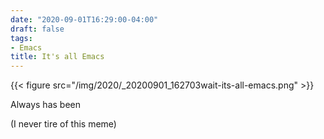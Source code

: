 ```yaml
---
date: "2020-09-01T16:29:00-04:00"
draft: false
tags:
- Emacs
title: It's all Emacs
---
```


{{< figure src="/img/2020/_20200901_162703wait-its-all-emacs.png" >}}

Always has been

(I never tire of this meme)
